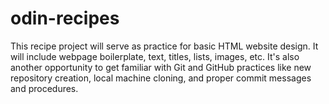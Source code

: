 # odin-recipes

This recipe project will serve as practice for basic HTML website design. It will include webpage boilerplate, text, titles, lists, images, etc. It's also another 
opportunity to get familiar with Git and GitHub practices like new repository creation, local machine cloning, and proper commit messages and procedures.
